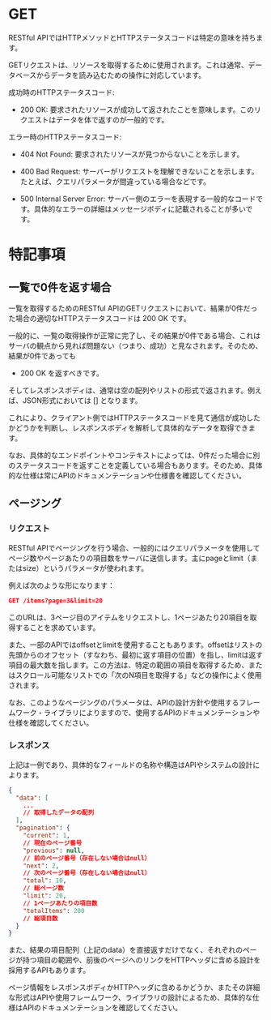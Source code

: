 GET
====
RESTful APIではHTTPメソッドとHTTPステータスコードは特定の意味を持ちます。

GETリクエストは、リソースを取得するために使用されます。これは通常、データベースからデータを読み込むための操作に対応しています。

成功時のHTTPステータスコード:

- 200 OK: 要求されたリソースが成功して返されたことを意味します。このリクエストはデータを体で返すのが一般的です。

エラー時のHTTPステータスコード:

- 404 Not Found: 要求されたリソースが見つからないことを示します。

- 400 Bad Request: サーバーがリクエストを理解できないことを示します。たとえば、クエリパラメータが間違っている場合などです。

- 500 Internal Server Error: サーバー側のエラーを表現する一般的なコードです。具体的なエラーの詳細はメッセージボディに記載されることが多いです。

# 特記事項

## 一覧で0件を返す場合

一覧を取得するためのRESTful APIのGETリクエストにおいて、結果が0件だった場合の適切なHTTPステータスコードは
200 OK です。

一般的に、一覧の取得操作が正常に完了し、その結果が0件である場合、これはサーバの観点から見れば問題ない（つまり、成功）と見なされます。そのため、結果が0件であっても

- 200 OK を返すべきです。

そしてレスポンスボディは、通常は空の配列やリストの形式で返されます。例えば、JSON形式においては []
となります。

これにより、クライアント側ではHTTPステータスコードを見て通信が成功したかどうかを判断し、レスポンスボディを解析して具体的なデータを取得できます。

なお、具体的なエンドポイントやコンテキストによっては、0件だった場合に別のステータスコードを返すことを定義している場合もあります。そのため、具体的な仕様は常にAPIのドキュメンテーションや仕様書を確認してください。

## ページング

### リクエスト

RESTful
APIでページングを行う場合、一般的にはクエリパラメータを使用してページ数やページあたりの項目数をサーバに送信します。主にpageとlimit（またはsize）というパラメータが使われます。

例えば次のような形になります：

```json
GET /items?page=3&limit=20
```

このURLは、3ページ目のアイテムをリクエストし、1ページあたり20項目を取得することを求めています。

また、一部のAPIではoffsetとlimitを使用することもあります。offsetはリストの先頭からのオフセット（すなわち、最初に返す項目の位置）を指し、limitは返す項目の最大数を指します。この方法は、特定の範囲の項目を取得するため、またはスクロール可能なリストでの「次のN項目を取得する」などの操作によく使用されます。

なお、このようなページングのパラメータは、APIの設計方針や使用するフレームワーク・ライブラリによりますので、使用するAPIのドキュメンテーションや仕様を確認してください。

### レスポンス

上記は一例であり、具体的なフィールドの名称や構造はAPIやシステムの設計によります。

```json
{
  "data": [
    ...
    // 取得したデータの配列
  ],
  "pagination": {
    "current": 1,
    // 現在のページ番号
    "previous": null,
    // 前のページ番号（存在しない場合はnull）
    "next": 2,
    // 次のページ番号（存在しない場合はnull）
    "total": 10,
    // 総ページ数
    "limit": 20,
    // 1ページあたりの項目数
    "totalItems": 200
    // 総項目数
  }
}
```

また、結果の項目配列（上記のdata）を直接返すだけでなく、それぞれのページが持つ項目の範囲や、前後のページへのリンクをHTTPヘッダに含める設計を採用するAPIもあります。

ページ情報をレスポンスボディかHTTPヘッダに含めるかどうか、またその詳細な形式はAPIや使用フレームワーク、ライブラリの設計によるため、具体的な仕様はAPIのドキュメンテーションを確認してください。
